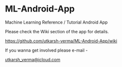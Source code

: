 # ML-Android-App
Machine Learning Reference / Tutorial Android App

Please check the Wiki section of the app for details. 

https://github.com/utkarsh-verma/ML-Android-App/wiki

If you wanna get involved please e-mail - 

utkarsh_verma@icloud.com
